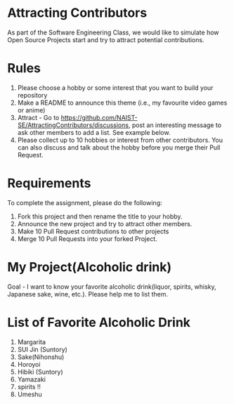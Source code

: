 # Attracting Contributors
As part of the Software Engineering Class, we would like to simulate how Open Source Projects start and try to attract potential contributions.

# Rules

1. Please choose a hobby or some interest that you want to build your repository
2. Make a README to announce this theme (i.e., my favourite video games or anime)
3. Attract - Go to https://github.com/NAIST-SE/AttractingContributors/discussions, post an interesting message to ask other members to add a list. See example below.
4. Please collect up to 10 hobbies or interest from other contributors. You can also discuss and talk about the hobby before you merge their Pull Request.

# Requirements
To complete the assignment, please do the following:
1. Fork this project and then rename the title to your hobby. 
2. Announce the new project and try to attract other members.
3. Make 10 Pull Request contributions to other projects
4. Merge 10 Pull Requests into your forked Project.

# My Project(Alcoholic drink)
Goal - I want to know your favorite alcoholic drink(liquor, spirits, whisky, Japanese sake, wine, etc.). Please help me to list them.

# List of Favorite Alcoholic Drink
1. Margarita
2. SUI Jin (Suntory)
3. Sake(Nihonshu)
4. Horoyoi
5. Hibiki (Suntory)
6. Yamazaki
7. spirits !!
8. Umeshu